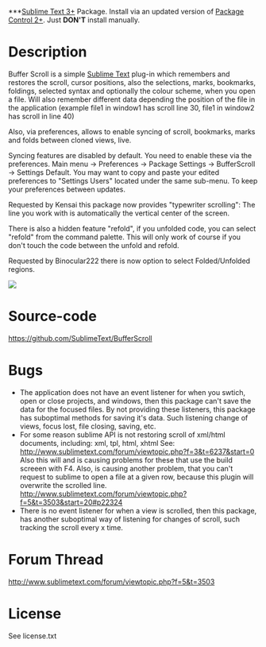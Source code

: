 ***[Sublime Text 3+](http://www.sublimetext.com/) Package. Install via an updated version of  [Package Control 2+](https://sublime.wbond.net/installation). Just **DON'T** install manually.

# Description

Buffer Scroll is a simple [Sublime Text](http://www.sublimetext.com/ ) plug-in which remembers and restores the scroll, cursor positions, also the selections, marks, bookmarks, foldings, selected syntax and optionally the colour scheme, when you open a file. Will also remember different data depending the position of the file in the application (example file1 in window1 has scroll line 30, file1 in window2 has scroll in line 40)

Also, via preferences, allows to enable syncing of scroll, bookmarks, marks and folds between cloned views, live.

Syncing features are disabled by default. You need to enable these via the preferences. Main menu -> Preferences -> Package Settings -> BufferScroll -> Settings Default.
You may want to copy and paste your edited preferences to "Settings Users" located under the same sub-menu. To keep your preferences between updates.

Requested by Kensai this package now provides "typewriter scrolling":  The line you work with is automatically the vertical center of the screen.

There is also a hidden feature "refold", if you unfolded code, you can select "refold" from the command palette. This will only work of course if you don't touch the code between the unfold and refold.

Requested by  Binocular222 there is now option to select Folded/Unfolded regions.

<img src="http://dl.dropbox.com/u/9303546/SublimeText/BufferScoll/sync-scroll.png" border="0"/>

# Source-code

https://github.com/SublimeText/BufferScroll

# Bugs

 * The application does not have an event listener for when you swtich, open or close projects, and windows, then this package can't save the data for the focused files. By not providing these listeners, this package has suboptimal methods for saving it's data. Such listening change of views, focus lost, file closing, saving, etc.
 * For some reason sublime API is not restoring scroll of xml/html documents, including: xml, tpl, html, xhtml See: http://www.sublimetext.com/forum/viewtopic.php?f=3&t=6237&start=0 Also this will and is causing problems for these that use the build screeen with F4. Also, is causing another problem, that you can't request to sublime to open a file at a given row, because this plugin will overwrite the scrolled line. http://www.sublimetext.com/forum/viewtopic.php?f=5&t=3503&start=20#p22324
 * There is no event listener for when a view is scrolled, then this package, has another suboptimal way of listening for changes of scroll, such tracking the scroll every x time.


# Forum Thread

http://www.sublimetext.com/forum/viewtopic.php?f=5&t=3503

# License

See license.txt